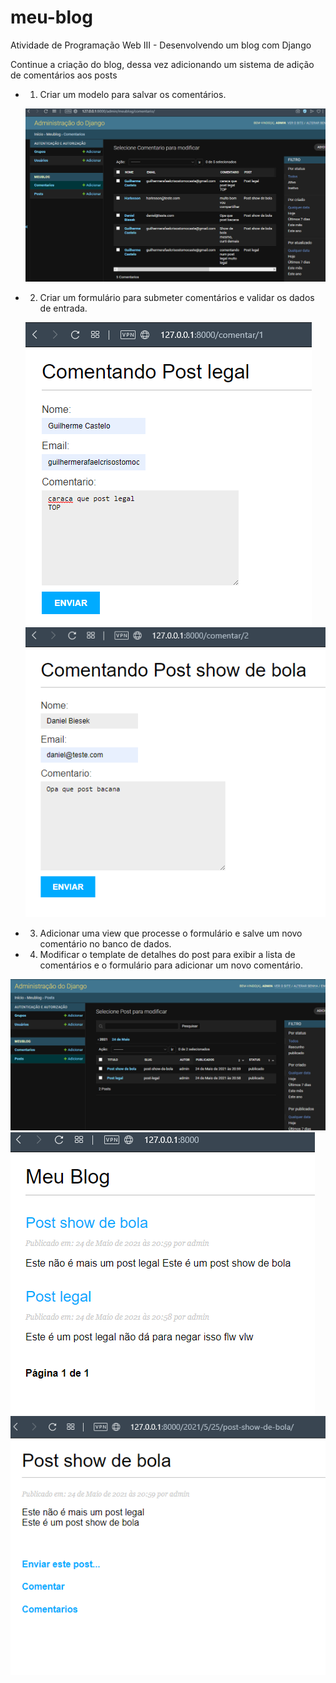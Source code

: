 # meu-blog

Atividade de Programação Web III - Desenvolvendo um blog com Django 

Continue a criação do blog, dessa vez adicionando um sistema de adição de comentários aos posts

- 1. Criar um modelo para salvar os comentários. 
  
  ![Comentarios](images/git/comentariosAdmin.png)

- 2. Criar um formulário para submeter comentários e validar os dados de entrada. 

  ![Comentando1](images/git/comentando1.png)
  ![Comentando2](images/git/comentando.png)

- 3. Adicionar uma view que processe o formulário e salve um novo comentário no banco de dados.
- 4. Modificar o template de detalhes do post para exibir a lista de comentários e o formulário para adicionar um novo comentário.


![PostsAdmin](images/git/postsAdmin.png)
![Listar posts](images/git/listposts.png)
![Detalhes post](images/git/detalhespost.png)
